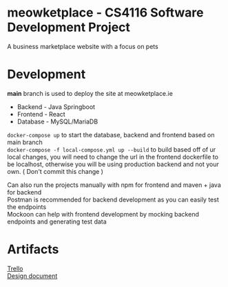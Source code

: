 # meowketplace - CS4116 Software Development Project
A business marketplace website with a focus on pets
# Development
**main** branch is used to deploy the site at meowketplace.ie
- Backend - Java Springboot
- Frontend - React
- Database - MySQL/MariaDB

`docker-compose up` to start the database, backend and frontend based on main branch  
`docker-compose -f local-compose.yml up --build` to build based off of ur local changes, you will need to change the url in the frontend dockerfile to be localhost, otherwise you will be using production backend and not your own. ( Don't commit this change )

Can also run the projects manually with npm for frontend and maven + java for backend  
Postman is recommended for backend development as you can easily test the endpoints  
Mockoon can help with frontend development by mocking backend endpoints and generating test data

# Artifacts
[Trello](https://trello.com/b/8407TRM7/cs4116group9businessservicemarketplace)  
[Design document](https://ulcampus-my.sharepoint.com/:w:/r/personal/22351159_studentmail_ul_ie/Documents/Document.docx?d=w055cb39d5d4740408d17462c90b145d5&csf=1&web=1&e=COqaev)

